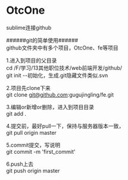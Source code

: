 # OtcOne
sublime连接github


######git的简单使用###### 
<br>
github文件夹中有多个项目，OtcOne、fe等项目


1.进入到项目的父目录<br>
cd /F/学习/13其他职位技术/web前端开发/github/ <br>
git init --初始化，生成.git隐藏文件类似.svn

2.项目先clone下来<br>
git clone git@github.com:gugujingling/fe.git

3.编辑or新增or删除，进入到项目目录<br>
git add .

4.提交前，最好pull一下，保持与服务器版本一致，<br>
git pull origin master

5.commit提交，写说明<br>
git commit -m 'first_commit'

6.push上去<br>
git push origin master



